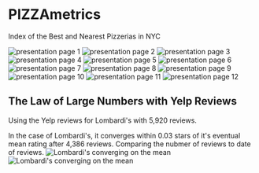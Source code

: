 # PIZZAmetrics
Index of the Best and Nearest Pizzerias in NYC

![presentation page 1](https://raw.githubusercontent.com/robblatt/PIZZAmetrics/master/images/presentation/presentation1.jpg)
![presentation page 2](https://raw.githubusercontent.com/robblatt/PIZZAmetrics/master/images/presentation/presentation2.jpg)
![presentation page 3](https://raw.githubusercontent.com/robblatt/PIZZAmetrics/master/images/presentation/presentation3.jpg)
![presentation page 4](https://raw.githubusercontent.com/robblatt/PIZZAmetrics/master/images/presentation/presentation4.jpg)
![presentation page 5](https://raw.githubusercontent.com/robblatt/PIZZAmetrics/master/images/presentation/presentation5.jpg)
![presentation page 6](https://raw.githubusercontent.com/robblatt/PIZZAmetrics/master/images/presentation/presentation6.jpg)
![presentation page 7](https://raw.githubusercontent.com/robblatt/PIZZAmetrics/master/images/presentation/presentation7.jpg)
![presentation page 8](https://raw.githubusercontent.com/robblatt/PIZZAmetrics/master/images/presentation/presentation8.jpg)
![presentation page 9](https://raw.githubusercontent.com/robblatt/PIZZAmetrics/master/images/presentation/presentation9.jpg)
![presentation page 10](https://raw.githubusercontent.com/robblatt/PIZZAmetrics/master/images/presentation/presentation10.jpg)
![presentation page 11](https://raw.githubusercontent.com/robblatt/PIZZAmetrics/master/images/presentation/presentation11.jpg)
![presentation page 12](https://raw.githubusercontent.com/robblatt/PIZZAmetrics/master/images/presentation/presentation12.jpg)

## The Law of Large Numbers with Yelp Reviews

Using the Yelp reviews for Lombardi's with 5,920 reviews.

In the case of Lombardi's, it converges within 0.03 stars of it's eventual mean rating after 4,386 reviews. Comparing the nubmer of reviews to date of reviews.
![Lombardi's converging on the mean](https://raw.githubusercontent.com/robblatt/PIZZAmetrics/master/images/lombadis%20mean.png)
![Lombardi's converging on the mean](https://raw.githubusercontent.com/robblatt/PIZZAmetrics/master/images/lombardis%20date%20of%20reviews.png)

